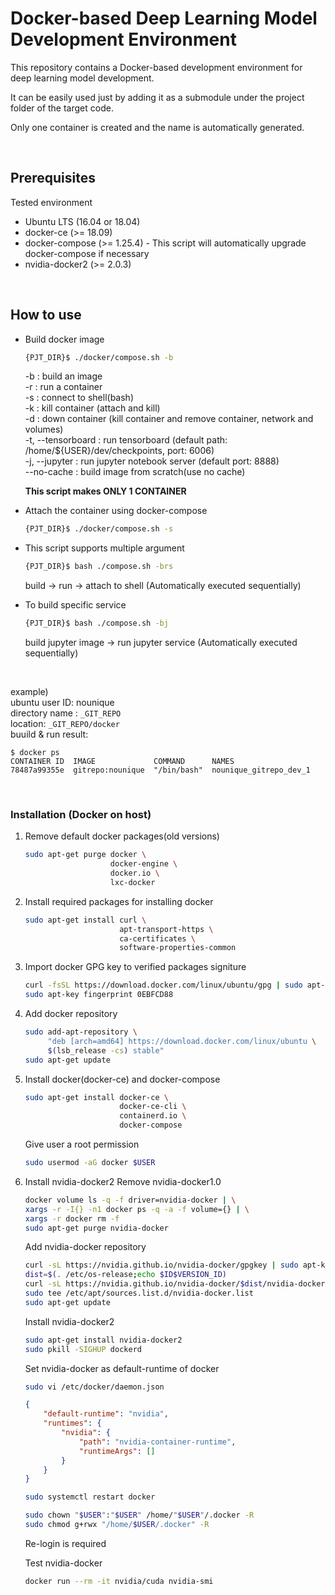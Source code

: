 # Docker-based Deep Learning Model Development Environment

This repository contains a Docker-based development environment 
for deep learning model development.

It can be easily used just by adding it as a submodule 
under the project folder of the target code.

Only one container is created and the name is automatically generated.

<br>

## Prerequisites
Tested environment
- Ubuntu LTS (16.04 or 18.04)
- docker-ce (>= 18.09)
- docker-compose (>= 1.25.4) - This script will automatically upgrade docker-compose if necessary
- nvidia-docker2 (>= 2.0.3)

<br>

## How to use
   
- Build docker image
    ```bash
    {PJT_DIR}$ ./docker/compose.sh -b
    ```
    -b : build an image \
    -r : run a container \
    -s : connect to shell(bash) \
    -k : kill container (attach and kill) \
    -d : down container (kill container and remove container, network and volumes) \
    -t, --tensorboard : run tensorboard (default path: /home/${USER}/dev/checkpoints, port: 6006) \
    -j, --jupyter : run jupyter notebook server (default port: 8888) \
    --no-cache : build image from scratch(use no cache)
    
    **This script makes ONLY 1 CONTAINER**

- Attach the container using docker-compose
    ```bash
    {PJT_DIR}$ ./docker/compose.sh -s
    ```
  
- This script supports multiple argument
    ```bash
    {PJT_DIR}$ bash ./compose.sh -brs
    ```
    build -> run -> attach to shell (Automatically executed sequentially)

- To build specific service
    ```bash
    {PJT_DIR}$ bash ./compose.sh -bj
    ```
  build jupyter image -> run jupyter service (Automatically executed sequentially)
    
<br>
    
example) <br>
ubuntu user ID: nounique <br>
directory name : `_GIT_REPO` <br>
location: `_GIT_REPO/docker` <br>
buuild & run result:

    $ docker ps
    CONTAINER ID  IMAGE             COMMAND      NAMES
    78487a99355e  gitrepo:nounique  "/bin/bash"  nounique_gitrepo_dev_1
 
<br>

### Installation (Docker on host)

1. Remove default docker packages(old versions)
    ```bash
    sudo apt-get purge docker \
                       docker-engine \
                       docker.io \
                       lxc-docker 
    ```

2. Install required packages for installing docker
    ```bash
    sudo apt-get install curl \
                         apt-transport-https \
                         ca-certificates \
                         software-properties-common
    ```

3. Import docker GPG key to verified packages signiture
    ```bash
    curl -fsSL https://download.docker.com/linux/ubuntu/gpg | sudo apt-key add -
    sudo apt-key fingerprint 0EBFCD88
    ```

4. Add docker repository
    ```bash
    sudo add-apt-repository \
         "deb [arch=amd64] https://download.docker.com/linux/ubuntu \
         $(lsb_release -cs) stable"
    sudo apt-get update
    ```

5. Install docker(docker-ce) and docker-compose
    ```bash
    sudo apt-get install docker-ce \
                         docker-ce-cli \
                         containerd.io \
                         docker-compose
    ```
    
    Give user a root permission
    ```bash
    sudo usermod -aG docker $USER
    ```

6. Install nvidia-docker2
    Remove nvidia-docker1.0
    ```bash
    docker volume ls -q -f driver=nvidia-docker | \
    xargs -r -I{} -n1 docker ps -q -a -f volume={} | \
    xargs -r docker rm -f
    sudo apt-get purge nvidia-docker
    ```
    
    Add nvidia-docker repository
    ```bash
    curl -sL https://nvidia.github.io/nvidia-docker/gpgkey | sudo apt-key add -
    dist=$(. /etc/os-release;echo $ID$VERSION_ID)
    curl -sL https://nvidia.github.io/nvidia-docker/$dist/nvidia-docker.list | \
    sudo tee /etc/apt/sources.list.d/nvidia-docker.list
    sudo apt-get update
    ```
    
    Install nvidia-docker2
    ```bash
    sudo apt-get install nvidia-docker2
    sudo pkill -SIGHUP dockerd
    ```
    
    Set nvidia-docker as default-runtime of docker
    ```bash
    sudo vi /etc/docker/daemon.json
    ```
    ```json
    {
        "default-runtime": "nvidia",
        "runtimes": {
            "nvidia": {
                "path": "nvidia-container-runtime",
                "runtimeArgs": []
            }
        }
    }
    ```
    ```bash
    sudo systemctl restart docker
    ```
    
    ```bash
    sudo chown "$USER":"$USER" /home/"$USER"/.docker -R
    sudo chmod g+rwx "/home/$USER/.docker" -R
    ```
    
    Re-login is required

    Test nvidia-docker
    ```bash
    docker run --rm -it nvidia/cuda nvidia-smi
    ```
